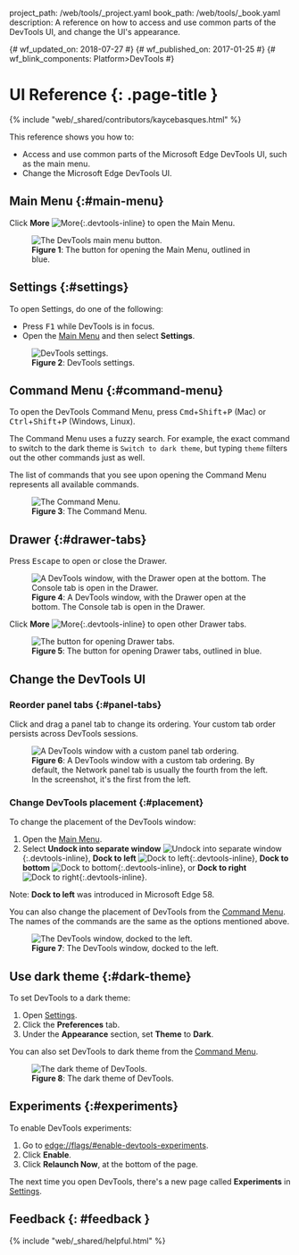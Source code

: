 project_path: /web/tools/_project.yaml
book_path: /web/tools/_book.yaml
description: A reference on how to access and use common parts of the DevTools UI, and change the UI's appearance.

{# wf_updated_on: 2018-07-27 #}
{# wf_published_on: 2017-01-25 #}
{# wf_blink_components: Platform>DevTools #}

<style>
.devtools-inline {
  max-height: 1em;
  vertical-align: middle;
}
</style>

# UI Reference {: .page-title }

{% include "web/_shared/contributors/kaycebasques.html" %}

This reference shows you how to:

* Access and use common parts of the Microsoft Edge DevTools UI, such as the main menu.
* Change the Microsoft Edge DevTools UI.

## Main Menu {:#main-menu}

Click **More** ![More](images/more.png){:.devtools-inline} to open the
Main Menu.

<figure>
  <img src="images/main-menu.msft.svg" alt="The DevTools main menu button."/>
  <figcaption>
    <b>Figure 1</b>: The button for opening the Main Menu, outlined in blue.
  </figcaption>
</figure>

## Settings {:#settings}

To open Settings, do one of the following:

* Press <kbd>F1</kbd> while DevTools is in focus.
* Open the [Main Menu](#main-menu) and then select **Settings**.

<figure>
  <img src="images/settings.msft.png" alt="DevTools settings."/>
  <figcaption>
    <b>Figure 2</b>: DevTools settings.
  </figcaption>
</figure>

## Command Menu {:#command-menu}

To open the DevTools Command Menu, press 
<kbd>Cmd</kbd>+<kbd>Shift</kbd>+<kbd>P</kbd> (Mac) or
<kbd>Ctrl</kbd>+<kbd>Shift</kbd>+<kbd>P</kbd> (Windows, Linux).

The Command Menu uses a fuzzy search. For example, the exact command to switch
to the dark theme is `Switch to dark theme`, but typing `theme` filters out
the other commands just as well.

The list of commands that you see upon opening the Command Menu represents
all available commands.

<figure>
  <img src="images/command-menu.msft.png" alt="The Command Menu."/>
  <figcaption>
    <b>Figure 3</b>: The Command Menu.
  </figcaption>
</figure>

## Drawer {:#drawer-tabs}

Press <kbd>Escape</kbd> to open or close the Drawer.

<figure>
  <img src="images/drawer-example.msft.png" alt="A DevTools window, with the
      Drawer open at the bottom. The Console tab is open in the Drawer."/>
  <figcaption>
    <b>Figure 4</b>: A DevTools window, with the Drawer open at the bottom.
    The Console tab is open in the Drawer.
  </figcaption>
</figure>

Click **More** ![More](images/more.png){:.devtools-inline} to open other
Drawer tabs.

<figure>
  <img src="images/more-drawer-tabs.msft.svg" alt="The button for opening Drawer
      tabs."/>
  <figcaption>
    <b>Figure 5</b>: The button for opening Drawer tabs, outlined in blue.
  </figcaption>
</figure>

## Change the DevTools UI

### Reorder panel tabs {:#panel-tabs}

Click and drag a panel tab to change its ordering. Your custom tab order
persists across DevTools sessions.

<figure>
  <img src="images/custom-panel-tab-ordering.msft.png" alt="A DevTools window
      with a custom panel tab ordering."/>
  <figcaption>
    <b>Figure 6</b>: A DevTools window with a custom tab ordering. By default,
    the Network panel tab is usually the fourth from the left. In the
    screenshot, it's the first from the left.
  </figcaption>
</figure>

### Change DevTools placement {:#placement}

To change the placement of the DevTools window:

1. Open the [Main Menu](#main-menu).
1. Select **Undock into separate window**
   ![Undock into separate window](images/undock.png){:.devtools-inline}, **Dock
   to left** ![Dock to
   left](images/dock-left.png){:.devtools-inline}, **Dock to bottom** ![Dock
   to bottom](images/dock-bottom.png){:.devtools-inline}, or **Dock to right**
   ![Dock to right](images/dock-right.png){:.devtools-inline}.

Note: **Dock to left** was introduced in Microsoft Edge 58.

You can also change the placement of DevTools from the [Command
Menu](#command-menu). The names of the commands are the same as the options
mentioned above.

<figure>
  <img src="images/left-dock-example.msft.png" alt="The DevTools window,
      docked to the left."/>
  <figcaption>
    <b>Figure 7</b>: The DevTools window, docked to the left.
  </figcaption>
</figure>

## Use dark theme {:#dark-theme}

To set DevTools to a dark theme:

1. Open [Settings](#settings).
1. Click the **Preferences** tab.
1. Under the **Appearance** section, set **Theme** to **Dark**.

You can also set DevTools to dark theme from the [Command
Menu](#command-menu).

<figure>
  <img src="images/dark-theme.msft.png" alt="The dark theme of DevTools."/>
  <figcaption>
    <b>Figure 8</b>: The dark theme of DevTools.
  </figcaption>
</figure>

## Experiments {:#experiments}

To enable DevTools experiments:

1. Go to [edge://flags/#enable-devtools-experiments][experiments].
1. Click **Enable**.
1. Click **Relaunch Now**, at the bottom of the page.

The next time you open DevTools, there's a new page called **Experiments**
in [Settings](#settings).

[experiments]: edge://flags/#enable-devtools-experiments

## Feedback {: #feedback }

{% include "web/_shared/helpful.html" %}
